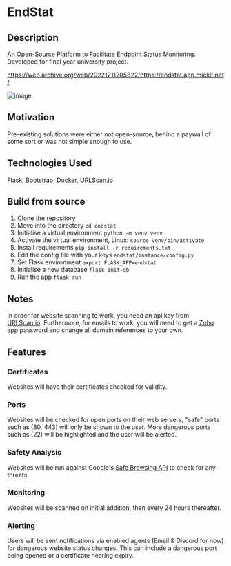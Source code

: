 # EndStat
## Description
An Open-Source Platform to Facilitate Endpoint Status Monitoring.
Developed for final year university project.

https://web.archive.org/web/20221211205822/https://endstat.app.mickit.net/

![image](https://user-images.githubusercontent.com/60691199/195441841-9156d778-c17f-460c-9c0a-676e9a27643a.png)

## Motivation
Pre-existing solutions were either not open-source, behind a paywall of some sort or was not simple enough to use.

## Technologies Used
[Flask](https://flask.palletsprojects.com),
[Bootstrap](https://getbootstrap.com),
[Docker](https://www.docker.com),
[URLScan.io](https://urlscan.io/docs/api/)

## Build from source
1. Clone the repository
2. Move into the directory `cd endstat`
3. Initialise a virtual environment `python -m venv venv`
4. Activate the virtual environment, Linux: `source venv/bin/activate`
5. Install requirements `pip install -r requirements.txt`
6. Edit the config file with your keys `endstat/instance/config.py`
7. Set Flask environment `export FLASK_APP=endstat`
8. Initialise a new database `flask init-db`
9. Run the app `flask run`

## Notes
In order for website scanning to work, you need an api key from [URLScan.io](https://urlscan.io/docs/api).
Furthermore, for emails to work, you will need to get a [Zoho](https://www.zoho.com) app password and change all domain references to your own.

## Features
### Certificates
Websites will have their certificates checked for validity.

### Ports
Websites will be checked for open ports on their web servers, "safe" ports such as (80, 443) will only be shown to the user. More dangerous ports such as (22) will be highlighted and the user will be alerted.

### Safety Analysis
Websites will be run against Google's [Safe Browsing API](https://developers.google.com/safe-browsing) to check for any threats.

### Monitoring
Websites will be scanned on initial addition, then every 24 hours thereafter.

### Alerting
Users will be sent notifications via enabled agents (Email & Discord for now) for dangerous website status changes. This can include a dangerous port being opened or a certificate nearing expiry.
